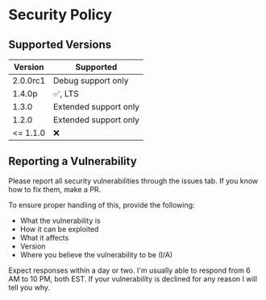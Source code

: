 # Security Policy

## Supported Versions

| Version   | Supported          |
| -------   | ------------------ |
| 2.0.0rc1  | Debug support only |
| 1.4.0p    | :white_check_mark:, LTS |
| 1.3.0     | Extended support only |
| 1.2.0     | Extended support only |
| <= 1.1.0  | :x: |

## Reporting a Vulnerability

Please report all security vulnerabilities through the issues tab. If you know how to fix them, make a PR.

To ensure proper handling of this, provide the following:
- What the vulnerability is
- How it can be exploited
- What it affects
- Version
- Where you believe the vulnerability to be (I/A)

Expect responses within a day or two. I'm usually able to respond from 6 AM to 10 PM, both EST. If your vulnerability is declined for any reason I will tell you why.
